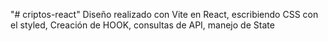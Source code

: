 "# criptos-react" 
Diseño realizado con Vite en React, escribiendo CSS con el styled, Creación de HOOK, consultas de API, manejo de State